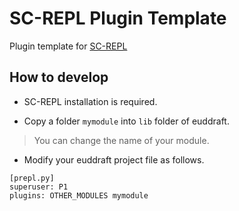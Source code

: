 # SC-REPL Plugin Template

Plugin template for [SC-REPL](https://github.com/mighty1231/screpl)

## How to develop

* SC-REPL installation is required.

* Copy a folder `mymodule` into `lib` folder of euddraft.

> You can change the name of your module.

* Modify your euddraft project file as follows.

```
[prepl.py]
superuser: P1
plugins: OTHER_MODULES mymodule
```
